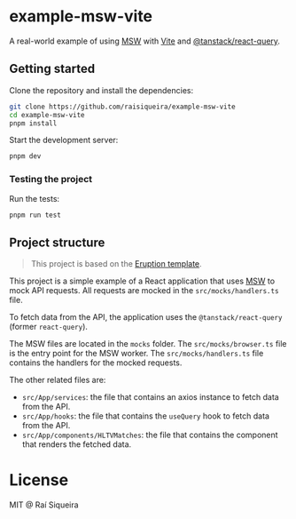 # example-msw-vite

A real-world example of using [MSW](https://mswjs.io/) with [Vite](https://vitejs.dev/) and [@tanstack/react-query](https://tanstack.com/query/v4).

## Getting started

Clone the repository and install the dependencies:

```sh
git clone https://github.com/raisiqueira/example-msw-vite
cd example-msw-vite
pnpm install
```

Start the development server:

```sh
pnpm dev
```

### Testing the project

Run the tests:

```sh
pnpm run test
```

## Project structure

> This project is based on the [Eruption template](https://github.com/eruptionjs/core).

This project is a simple example of a React application that uses [MSW](https://mswjs.io/) to mock API requests. All requests are mocked in the `src/mocks/handlers.ts` file.

To fetch data from the API, the application uses the `@tanstack/react-query` (former `react-query`).

The MSW files are located in the `mocks` folder. The `src/mocks/browser.ts` file is the entry point for the MSW worker. The `src/mocks/handlers.ts` file contains the handlers for the mocked requests.

The other related files are:

- `src/App/services`: the file that contains an axios instance to fetch data from the API.
- `src/App/hooks`: the file that contains the `useQuery` hook to fetch data from the API.
- `src/App/components/HLTVMatches`: the file that contains the component that renders the fetched data.

# License

MIT @ Raí Siqueira
